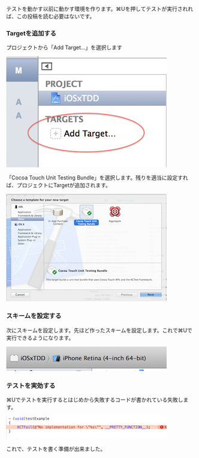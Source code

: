 テストを動かす以前に動かす環境を作ります。⌘Uを押してテストが実行されれば、この投稿を読む必要はないです。

### Targetを追加する

プロジェクトから「Add Target...」を選択します

![image1.png](image1.png)

「Cocoa Touch Unit Testing Bundle」を選択します。残りを適当に設定すれば、プロジェクトにTargetが追加されます。

![image2.png](image2.png)

### スキームを設定する

次にスキームを設定します。先ほど作ったスキームを設定します。これで⌘Uで実行できるようになります。

![image3.png](image3.png)

### テストを実効する

⌘Uでテストを実行するとはじめから失敗するコードが書かれている失敗します。

![image4.png](image4.png)

これで、テストを書く準備が出来ました。